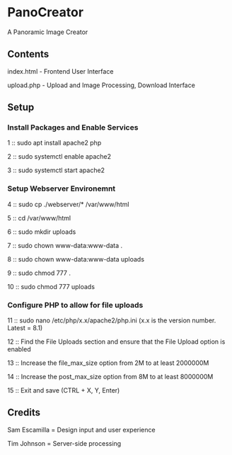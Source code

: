 # PanoCreator
A Panoramic Image Creator

## Contents
index.html - Frontend User Interface

upload.php - Upload and Image Processing, Download Interface

## Setup
### Install Packages and Enable Services
1  :: sudo apt install apache2 php

2  :: sudo systemctl enable apache2

3  :: sudo systemctl start apache2

### Setup Webserver Environemnt 
4  :: sudo cp ./webserver/* /var/www/html

5  :: cd /var/www/html

6  :: sudo mkdir uploads

7  :: sudo chown www-data:www-data . 

8  :: sudo chown www-data:www-data uploads

9  :: sudo chmod 777 .

10 :: sudo chmod 777 uploads


### Configure PHP to allow for file uploads
11 :: sudo nano /etc/php/x.x/apache2/php.ini (x.x is the version number. Latest = 8.1) 

12 :: Find the File Uploads section and ensure that the File Upload option is enabled

13 :: Increase the file_max_size option from 2M to at least 2000000M

14 :: Increase the post_max_size option from 8M to at least 8000000M

15 :: Exit and save (CTRL + X, Y, Enter) 


## Credits
Sam Escamilla = Design input and user experience

Tim Johnson   = Server-side processing
